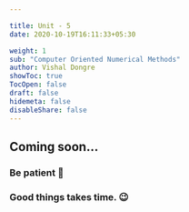 ```yaml
---

title: Unit - 5
date: 2020-10-19T16:11:33+05:30

weight: 1
sub: "Computer Oriented Numerical Methods"
author: Vishal Dongre
showToc: true
TocOpen: false
draft: false
hidemeta: false
disableShare: false
---
```





## Coming soon...

### Be patient 🙂
### Good things takes time. 😉